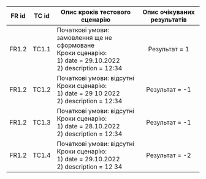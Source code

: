 |FR id|TC id|Опис кроків тестового сценарію|Опис очікуваних результатів|
|:-:|:-:|-|:-:|
|FR1.2|TC1.1|Початкові умови: замовлення ще не сформоване<br>Кроки сценарію:<br>1) date = 29.10.2022<br>2) description = 12:34|Результат = 1|
|FR1.2|TC1.2|Початкові умови: відсутні<br>Кроки сценарію:<br>1) date = 29 10 2022<br>2) description = 12:34|Результат = -1|
|FR1.2|TC1.3|Початкові умови: відсутні<br>Кроки сценарію:<br>1) date = 28.10.2022<br>2) description = 12:34|Результат = -1|
|FR1.2|TC1.4|Початкові умови: відсутні<br>Кроки сценарію:<br>1) date = 29.10.2022<br>2) description = 12 34|Результат = -2|
